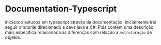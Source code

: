 # Documentation-Typescript

iniciando estudos em typescript através da documentação. Inicialmente irei seguir o tutorial direcionado a devs java e C#. Pois contém uma descrição mais específica relacionada as diferenças com relação a `estruturação` de objetos.
